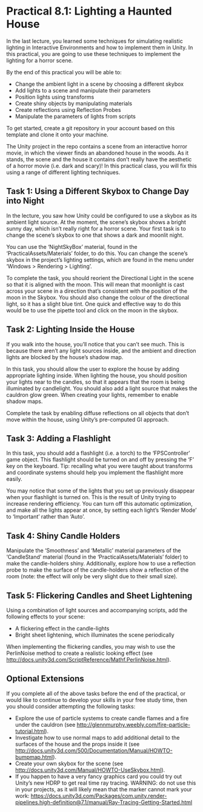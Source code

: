 # Practical 8.1: Lighting a Haunted House

In the last lecture, you learned some techniques for simulating realistic lighting in Interactive Environments and how to implement them in Unity. In this practical, you are going to use these techniques to implement the lighting for a horror scene.

By the end of this practical you will be able to:

- Change the ambient light in a scene by choosing a different skybox
- Add lights to a scene and manipulate their parameters 
- Position lights using transforms
- Create shiny objects by manipulating materials
- Create reflections using Reflection Probes
- Manipulate the parameters of lights from scripts

To get started, create a git repository in your account based on this template and clone it onto your machine.

The Unity project in the repo contains a scene from an interactive horror movie, in which the viewer finds an abandoned house in the woods. As it stands, the scene and the house it contains don’t really have the aesthetic of a horror movie (i.e. dark and scary)! In this practical class, you will fix this using a range of different lighting techniques.

## Task 1: Using a Different Skybox to Change Day into Night
In the lecture, you saw how Unity could be configured to use a skybox as its ambient light source. At the moment, the scene’s skybox shows a bright sunny day, which isn’t really right for a horror scene. Your first task is to change the scene’s skybox to one that shows a dark and moonlit night.

You can use the ‘NightSkyBox’ material, found in the ‘PracticalAssets/Materials’ folder, to do this. You can change the scene’s skybox in the project’s lighting settings, which are found in the menu under ‘Windows > Rendering > Lighting’.

To complete the task, you should reorient the Directional Light in the scene so that it is aligned with the moon. This will mean that moonlight is cast across your scene in a direction that’s consistent with the position of the moon in the Skybox. You should also change the colour of the directional light, so it has a slight blue tint. One quick and effective way to do this would be to use the pipette tool and click on the moon in the skybox.

## Task 2: Lighting Inside the House
If you walk into the house, you’ll notice that you can’t see much. This is because there aren’t any light sources inside, and the ambient and direction lights are blocked by the house’s shadow map. 

In this task, you should allow the user to explore the house by adding appropriate lighting inside. When lighting the house, you should position your lights near to the candles, so that it appears that the room is being illuminated by candlelight. You should also add a light source that makes the cauldron glow green. When creating your lights, remember to enable shadow maps.

Complete the task by enabling diffuse reflections on all objects that don’t move within the house, using Unity’s pre-computed GI approach.

## Task 3: Adding a Flashlight
In this task, you should add a flashlight (i.e. a torch) to the ‘FPSController’ game object. This flashlight should be turned on and off by pressing the ‘F’ key on the keyboard. Tip: recalling what you were taught about transforms and coordinate systems should help you implement the flashlight more easily.

You may notice that some of the lights that you set up previously disappear when your flashlight is turned on. This is the result of Unity trying to increase rendering efficiency. You can turn off this automatic optimization, and make all the lights appear at once, by setting each light’s ‘Render Mode’ to ‘Important’ rather than ‘Auto’.

## Task 4: Shiny Candle Holders
Manipulate the ‘Smoothness’ and ‘Metallic’ material parameters of the ‘CandleStand’ material (found in the ‘PracticalAssets/Materials’ folder) to make the candle-holders shiny. Additionally, explore how to use a reflection probe to make the surface of the candle-holders show a reflection of the room (note: the effect will only be very slight due to their small size). 

## Task 5: Flickering Candles and Sheet Lightening
Using a combination of light sources and accompanying scripts, add the following effects to your scene:

- A flickering effect in the candle-lights
- Bright sheet lightening, which illuminates the scene periodically

When implementing the flickering candles, you may wish to use the PerlinNoise method to create a realistic looking effect (see http://docs.unity3d.com/ScriptReference/Mathf.PerlinNoise.html).

## Optional Extensions
If you complete all of the above tasks before the end of the practical, or would like to continue to develop your skills in your free study time, then you should consider attempting the following tasks:

- Explore the use of particle systems to create candle flames and a fire under the cauldron (see http://glennmurphy.weebly.com/fire-particle-tutorial.html).
- Investigate how to use normal maps to add additional detail to the surfaces of the house and the props inside it (see http://docs.unity3d.com/500/Documentation/Manual/HOWTO-bumpmap.html).
- Create your own skybox for the scene (see http://docs.unity3d.com/Manual/HOWTO-UseSkybox.html).
- If you happen to have a very fancy graphics card you could try out Unity’s new HDRP to get real time ray tracing. WARNING: do not use this in your projects, as it will likely mean that the marker cannot mark your work: https://docs.unity3d.com/Packages/com.unity.render-pipelines.high-definition@7.1/manual/Ray-Tracing-Getting-Started.html 
